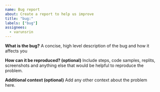 ```yaml
---
name: Bug report
about: Create a report to help us improve
title: "bug:"
labels: ["bug"]
assignees:
  - varunsrin
---
```


**What is the bug?**
A concise, high level description of the bug and how it affects you

**How can it be reproduced? (optional)**
Include steps, code samples, replits, screenshots and anything else that would be helpful to reproduce the problem.

**Additional context (optional)**
Add any other context about the problem here.
